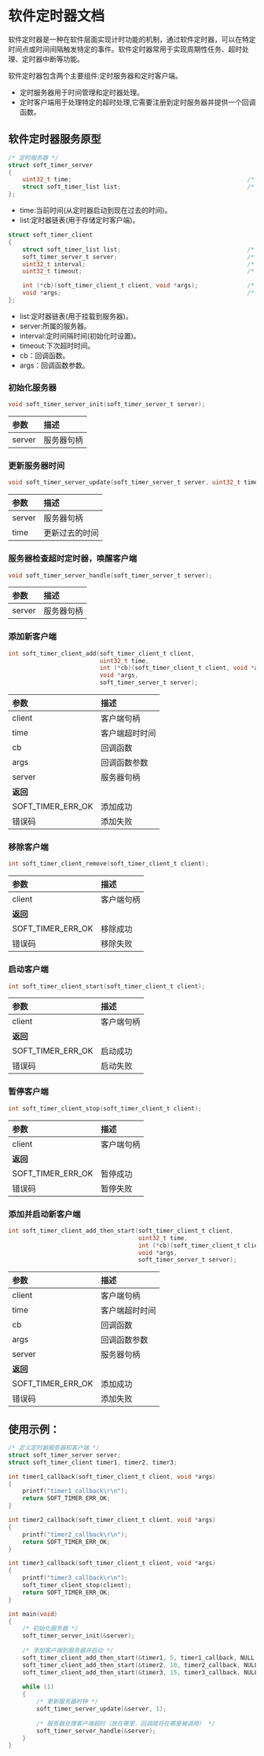 # 软件定时器文档

软件定时器是一种在软件层面实现计时功能的机制，通过软件定时器，可以在特定时间点或时间间隔触发特定的事件。软件定时器常用于实现周期性任务、超时处理、定时器中断等功能。

软件定时器包含两个主要组件:定时服务器和定时客户端。

- 定时服务器用于时间管理和定时器处理。
- 定时客户端用于处理特定的超时处理,它需要注册到定时服务器并提供一个回调函数。

## 软件定时器服务原型

```c
/* 定时服务器 */
struct soft_timer_server
{
    uint32_t time;                                                  /* 当前时间 */
    struct soft_timer_list list;                                    /* 定时器链表 */
};
```

- time:当前时间(从定时器启动到现在过去的时间)。
- list:定时器链表(用于存储定时客户端)。

```c
struct soft_timer_client
{
    struct soft_timer_list list;                                    /* 定时器链表 */
    soft_timer_server_t server;                                     /* 所属的服务器 */
    uint32_t interval;                                              /* 定时间隔时间 */
    uint32_t timeout;                                               /* 下次超时时间 */

    int (*cb)(soft_timer_client_t client, void *args);              /* 超时回调函数 */
    void *args;                                                     /* 超时回调函数参数 */        
};
```

- list:定时器链表(用于挂载到服务器)。
- server:所属的服务器。
- interval:定时间隔时间(初始化时设置)。
- timeout:下次超时时间。
- cb：回调函数。
- args：回调函数参数。

### 初始化服务器

```c
void soft_timer_server_init(soft_timer_server_t server);
```

| 参数           | 描述                 |
|:-------------|:-------------------|
| server       | 服务器句柄              |

### 更新服务器时间

```c
void soft_timer_server_update(soft_timer_server_t server, uint32_t time);
```

| 参数     | 描述      |
|:-------|:--------|
| server | 服务器句柄   |
| time   | 更新过去的时间 |

### 服务器检查超时定时器，唤醒客户端

```c
void soft_timer_server_handle(soft_timer_server_t server);
```

| 参数     | 描述    |
|:-------|:------|
| server | 服务器句柄 |

### 添加新客户端

```c
int soft_timer_client_add(soft_timer_client_t client,
                          uint32_t time,
                          int (*cb)(soft_timer_client_t client, void *args),
                          void *args,
                          soft_timer_server_t server);
```

| 参数                | 描述      |
|:------------------|:--------|
| client            | 客户端句柄   |
| time              | 客户端超时时间 |
| cb                | 回调函数    |
| args              | 回调函数参数  |
| server            | 服务器句柄   |
| **返回**            |         |
| SOFT_TIMER_ERR_OK | 添加成功    |
| 错误码               | 添加失败    |

### 移除客户端

```c
int soft_timer_client_remove(soft_timer_client_t client);
```

| 参数                  | 描述      |
|:--------------------|:--------|
| client              | 客户端句柄   |
| **返回**              |         |
| SOFT_TIMER_ERR_OK   | 移除成功    |
| 错误码                 | 移除失败    |

### 启动客户端

```c
int soft_timer_client_start(soft_timer_client_t client);
```

| 参数                  | 描述      |
|:--------------------|:--------|
| client              | 客户端句柄   |
| **返回**              |         |
| SOFT_TIMER_ERR_OK   | 启动成功    |
| 错误码                 | 启动失败    |

### 暂停客户端

```c
int soft_timer_client_stop(soft_timer_client_t client);
```

| 参数                  | 描述      |
|:--------------------|:--------|
| client              | 客户端句柄   |
| **返回**              |         |
| SOFT_TIMER_ERR_OK   | 暂停成功    |
| 错误码                 | 暂停失败    |

### 添加并启动新客户端

```c
int soft_timer_client_add_then_start(soft_timer_client_t client,
                                     uint32_t time,
                                     int (*cb)(soft_timer_client_t client, void *args),
                                     void *args,
                                     soft_timer_server_t server);
```

| 参数                | 描述      |
|:------------------|:--------|
| client            | 客户端句柄   |
| time              | 客户端超时时间 |
| cb                | 回调函数    |
| args              | 回调函数参数  |
| server            | 服务器句柄   |
| **返回**            |         |
| SOFT_TIMER_ERR_OK | 添加成功    |
| 错误码               | 添加失败    |

## 使用示例：

```c
/* 定义定时器服务器和客户端 */
struct soft_timer_server server;
struct soft_timer_client timer1, timer2, timer3;

int timer1_callback(soft_timer_client_t client, void *args)
{
    printf("timer1_callback\r\n");
    return SOFT_TIMER_ERR_OK;
}

int timer2_callback(soft_timer_client_t client, void *args)
{
    printf("timer2_callback\r\n");
    return SOFT_TIMER_ERR_OK;
}

int timer3_callback(soft_timer_client_t client, void *args)
{
    printf("timer3_callback\r\n");
    soft_timer_client_stop(client);
    return SOFT_TIMER_ERR_OK;
}

int main(void)
{
    /* 初始化服务器 */
    soft_timer_server_init(&server);
    
    /* 添加客户端到服务器并启动 */
    soft_timer_client_add_then_start(&timer1, 5, timer1_callback, NULL, &server);
    soft_timer_client_add_then_start(&timer2, 10, timer2_callback, NULL, &server);
    soft_timer_client_add_then_start(&timer3, 15, timer3_callback, NULL, &server);
        
    while (1)
    {
        /* 更新服务器时钟 */
        soft_timer_server_update(&server, 1);
        
        /* 服务器处理客户端超时（放在哪里，回调就将在哪里被调用） */
        soft_timer_server_handle(&server);
    }
}
```